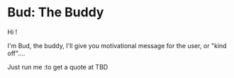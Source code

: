 # Bud: The Buddy

Hi ! 

I'm Bud, the buddy, I'll give you motivational message for the user, or "kind off"....

Just run me :to get a quote at TBD
